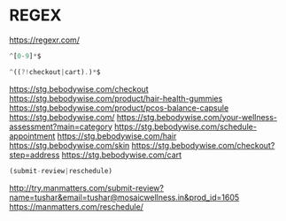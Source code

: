 # REGEX

https://regexr.com/

```javascript
^[0-9]*$
```


```javascript
^((?!checkout|cart).)*$
```

https://stg.bebodywise.com/checkout
https://stg.bebodywise.com/product/hair-health-gummies
https://stg.bebodywise.com/product/pcos-balance-capsule
https://stg.bebodywise.com/
https://stg.bebodywise.com/your-wellness-assessment?main=category
https://stg.bebodywise.com/schedule-appointment
https://stg.bebodywise.com/hair
https://stg.bebodywise.com/skin
https://stg.bebodywise.com/checkout?step=address
https://stg.bebodywise.com/cart

```javascript
(submit-review|reschedule)
```
http://try.manmatters.com/submit-review?name=tushar&email=tushar@mosaicwellness.in&prod_id=1605
https://manmatters.com/reschedule/


```javascript
```

```javascript
```

```javascript
```

```javascript
```

```javascript
```

```javascript
```

```javascript
```

```javascript
```

```javascript
```